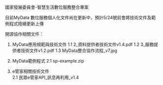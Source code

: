 國家發展委員會-智慧生活數位服務整合專案

目前MyData 數位服務個人化文件尚在更新中，預計5/24號前會將技術文件及範例程式陸續更新上傳

開源協作相關文件：
1. MyData應用規範與技術文件
  1.1 2_資料提供者技術文件v1.4.pdf
  1.2 3_服務提供者技術文件v1.2.pdf
  1.3 MyData整合協作流程_v7.jpg

2. MyData範例程式
  2.1 sp-example.zip

3. e管家相關技術文件   
  2.1 民眾e管家API_訊息再利用_v1.4
